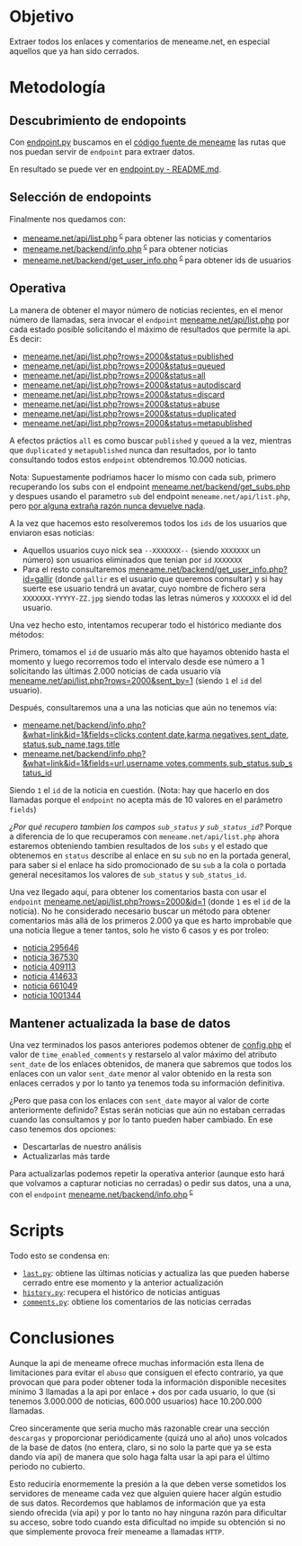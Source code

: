 # Objetivo

Extraer todos los enlaces y comentarios de meneame.net,
en especial aquellos que ya han sido cerrados.

# Metodología

## Descubrimiento de endopoints

Con [endpoint.py](/core/endpoint.py) buscamos en el
[código fuente de meneame](https://github.com/Meneame/meneame.net/)
las rutas que nos puedan servir de `endpoint` para extraer datos.

En resultado se puede ver en [endpoint.py - README.md](/core/README.md).

## Selección de endopoints

Finalmente nos quedamos con:

* [meneame.net/api/list.php](https://www.meneame.net/api/list.php)<sup>
<a href="https://github.com/Meneame/meneame.net/blob/master/www/api/list.php">c</a>
</sup> para obtener las noticias y comentarios
* [meneame.net/backend/info.php](https://www.meneame.net/backend/info.php?what=&fields=&id=)<sup>
<a href="https://github.com/Meneame/meneame.net/blob/master/www/backend/info.php">c</a>
</sup> para obtener noticias
* [meneame.net/backend/get_user_info.php](https://www.meneame.net/backend/get_user_info.php?id=)<sup>
<a href="https://github.com/Meneame/meneame.net/blob/master/www/backend/get_user_info.php">c</a>
</sup> para obtener ids de usuarios

## Operativa

La manera de obtener el mayor número de noticias recientes, en el menor número de llamadas,
sera invocar el `endpoint` [meneame.net/api/list.php](https://www.meneame.net/api/list.php)
por cada estado posible solicitando el máximo de resultados que permite la api. Es decir:

* [meneame.net/api/list.php?rows=2000&status=published](https://www.meneame.net/api/list.php?rows=2000&status=published)
* [meneame.net/api/list.php?rows=2000&status=queued](https://www.meneame.net/api/list.php?rows=2000&status=queued)
* [meneame.net/api/list.php?rows=2000&status=all](https://www.meneame.net/api/list.php?rows=2000&status=all)
* [meneame.net/api/list.php?rows=2000&status=autodiscard](https://www.meneame.net/api/list.php?rows=2000&status=autodiscard)
* [meneame.net/api/list.php?rows=2000&status=discard](https://www.meneame.net/api/list.php?rows=2000&status=discard)
* [meneame.net/api/list.php?rows=2000&status=abuse](https://www.meneame.net/api/list.php?rows=2000&status=abuse)
* [meneame.net/api/list.php?rows=2000&status=duplicated](https://www.meneame.net/api/list.php?rows=2000&status=duplicated)
* [meneame.net/api/list.php?rows=2000&status=metapublished](https://www.meneame.net/api/list.php?rows=2000&status=metapublished)

A efectos práctios `all` es como buscar `published` y `queued` a la vez, mientras que `duplicated` y `metapublished` nunca
dan resultados, por lo tanto consultando todos estos `endpoint` obtendremos 10.000 noticias.

Nota: Supuestamente podriamos hacer lo mismo con cada sub, primero recuperando los subs con el endpoint [meneame.net/backend/get_subs.php](https://www.meneame.net/backend/get_subs.php) y despues usando el parametro `sub` del endpoint `meneame.net/api/list.php`, pero [por alguna extraña razón nunca devuelve nada](https://github.com/Meneame/meneame.net/issues/28).

A la vez que hacemos esto resolveremos todos los `ids` de los usuarios que enviaron esas noticias:

* Aquellos usuarios cuyo nick sea `--XXXXXXX--` (siendo `XXXXXXX` un número) son usuarios eliminados que tenian por `id` `XXXXXXX`
* Para el resto consultaremos [meneame.net/backend/get_user_info.php?id=gallir](https://www.meneame.net/backend/get_user_info.php?id=gallir) (donde `gallir` es el usuario que queremos consultar) y si hay suerte ese usuario
tendrá un avatar, cuyo nombre de fichero sera `XXXXXXX-YYYYY-ZZ.jpg` siendo todas las letras números y `XXXXXXX` el id
del usuario.

Una vez hecho esto, intentamos recuperar todo el histórico mediante dos métodos:

Primero, tomamos el `id` de usuario más alto que hayamos obtenido hasta el momento y luego recorremos todo el intervalo desde ese número a 1 solicitando
las últimas 2.000 noticias de cada usuario vía [meneame.net/api/list.php?rows=2000&sent_by=1](https://www.meneame.net/api/list.php?rows=2000&sent_by=1) (siendo `1` el `id` del usuario).

Después, consultaremos una a una las noticias que aún no tenemos vía:

* [meneame.net/backend/info.php?&what=link&id=1&fields=clicks,content,date,karma,negatives,sent_date,status,sub_name,tags,title](https://www.meneame.net/backend/info.php?&what=link&id=1&fields=clicks,content,date,karma,negatives,sent_date,status,sub_name,tags,title)
* [meneame.net/backend/info.php?&what=link&id=1&fields=url,username,votes,comments,sub_status,sub_status_id](https://www.meneame.net/backend/info.php?&what=link&id=1&fields=url,username,votes,comments,sub_status,sub_status_id)

Siendo `1` el `id` de la noticia en cuestión. (Nota: hay que hacerlo en dos llamadas porque el `endpoint` no acepta más de 10 valores en el parámetro `fields`)

*¿Por qué recupero tambien los campos `sub_status` y `sub_status_id`?* Porque a diferencia de lo que recuperamos con `meneame.net/api/list.php` ahora estaremos obteniendo tambien resultados de los `subs` y el estado que obtenemos en `status` describe al enlace en su `sub` no en la portada general, para saber si el enlace ha sido promocionado de su `sub` a la cola o portada general necesitamos los valores de `sub_status` y `sub_status_id`.

Una vez llegado aquí, para obtener los comentarios basta con usar el `endpoint` [meneame.net/api/list.php?rows=2000&id=1](https://www.meneame.net/api/list.php?rows=2000&id=1) (donde `1` es el `id` de la noticia).
No he considerado necesario buscar un método para obtener comentarios más allá de
los primeros 2.000 ya que es harto improbable que una noticia llegue a tener tantos, solo he visto 6 casos y es por troleo:

* [noticia 295646](https://www.meneame.net/story/295646/standard/28)
* [noticia 367530](https://www.meneame.net/story/367530/standard/28)
* [noticia 409113](https://www.meneame.net/story/409113/standard/28)
* [noticia 414633](https://www.meneame.net/story/414633/standard/28)
* [noticia 661049](https://www.meneame.net/story/661049/standard/28)
* [noticia 1001344](https://www.meneame.net/story/1001344/standard/28)

## Mantener actualizada la base de datos

Una vez terminados los pasos anteriores podemos obtener de
[config.php](https://github.com/Meneame/meneame.net/blob/master/www/config.php)
el valor de `time_enabled_comments` y restarselo al valor máximo
del atributo `sent_date` de los enlaces obtenidos, de manera que sabremos
que todos los enlaces con un valor `sent_date` menor al valor obtenido
en la resta son enlaces cerrados y por lo tanto ya tenemos toda su información
definitiva.

¿Pero que pasa con los enlaces con `sent_date` mayor al valor de corte anteriormente
definido? Estas serán noticias que aún no estaban cerradas cuando las consultamos y por lo tanto pueden haber cambiado. En ese caso tenemos dos opciones:

* Descartarlas de nuestro análisis
* Actualizarlas más tarde

Para actualizarlas podemos repetir la operativa anterior (aunque esto hará que
volvamos a capturar noticias no cerradas) o pedir sus datos, una a una, con
el `endpoint` [meneame.net/backend/info.php](https://www.meneame.net/backend/info.php?what=&fields=&id=)<sup>
<a href="https://github.com/Meneame/meneame.net/blob/master/www/backend/info.php">c</a>
</sup>

# Scripts

Todo esto se condensa en:

* [`last.py`](/last.py): obtiene las últimas noticias y actualiza las que pueden haberse
cerrado entre ese momento y la anterior actualización
* [`history.py`](/history.py): recupera el histórico de noticias antiguas
* [`comments.py`](/comments.py): obtiene los comentarios de las noticias cerradas

# Conclusiones

Aunque la api de meneame ofrece muchas información esta llena de limitaciones para
evitar el `abuso` que consiguen el efecto contrario, ya que provocan que para
poder obtener toda la información disponible necesites mínimo 3 llamadas a la
api por enlace + dos por cada usuario, lo que (si tenemos
3.000.000 de noticias, 600.000 usuarios) hace 10.200.000 llamadas.

Creo sinceramente que seria mucho más razonable crear una sección `descargas`
y proporcionar periódicamente (quizá uno al año) unos volcados de la base de datos
(no entera, claro, si no solo la parte que ya se esta dando vía api)
de manera que solo haga falta usar la api para el último periodo no cubierto.

Esto reduciría enormemente la presión a la que deben verse sometidos los servidores
de meneame cada vez que alguien quiere hacer algún estudio de sus datos.
Recordemos que hablamos de información que ya esta siendo ofrecida (vía api) y
por lo tanto no hay ninguna razón para dificultar su acceso, sobre todo cuando
esta dificultad no impide su obtención si no que simplemente provoca
freír meneame a llamadas `HTTP`.
